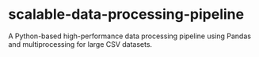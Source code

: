 # scalable-data-processing-pipeline
A Python-based high-performance data processing pipeline using Pandas and multiprocessing for large CSV datasets.
